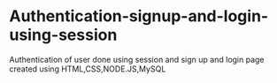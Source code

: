 # Authentication-signup-and-login-using-session
Authentication of user done using session and sign up and login page created using HTML,CSS,NODE.JS,MySQL
